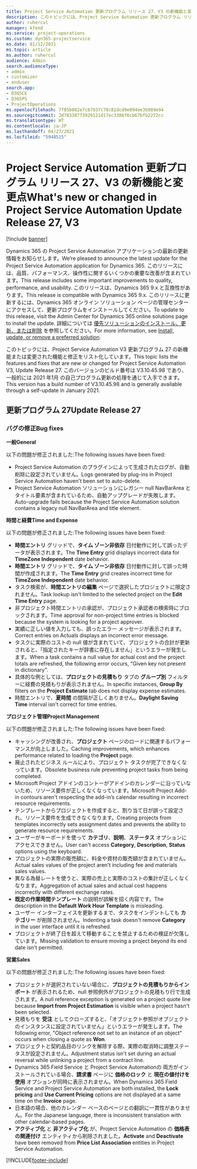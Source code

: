 ```yaml
---
title: Project Service Automation 更新プログラム リリース 27、V3 の新機能と変更点
description: このトピックには、Project Service Automation 更新プログラム リリース 27、V3 で利用可能な機能と修正をリスト化しています。
author: ruhercul
manager: kfend
ms.service: project-operations
ms.custom: dyn365-projectservice
ms.date: 01/12/2021
ms.topic: article
ms.author: ruhercul
audience: Admin
search.audienceType:
- admin
- customizer
- enduser
search.app:
- D365CE
- D365PS
- ProjectOperations
ms.openlocfilehash: 7f05b082e7c67937c78c82dcd9e094ee3b989e94
ms.sourcegitcommit: 3d78338773929121d17ec3386f6cb67bfb2272cc
ms.translationtype: HT
ms.contentlocale: ja-JP
ms.lasthandoff: 04/27/2021
ms.locfileid: "5948515"
---
```

# <a name="whats-new-or-changed-in-project-service-automation-update-release-27-v3"></a><span data-ttu-id="237ba-103">Project Service Automation 更新プログラム リリース 27、V3 の新機能と変更点</span><span class="sxs-lookup"><span data-stu-id="237ba-103">What's new or changed in Project Service Automation Update Release 27, V3</span></span>

[!include [banner](../includes/psa-now-project-operations.md)]

<span data-ttu-id="237ba-104">Dynamics 365 の Project Service Automation アプリケーションの最新の更新情報をお知らせします。</span><span class="sxs-lookup"><span data-stu-id="237ba-104">We’re pleased to announce the latest update for the Project Service Automation application for Dynamics 365.</span></span> <span data-ttu-id="237ba-105">このリリースには、品質、パフォーマンス、操作性に関するいくつかの重要な改善が含まれています。</span><span class="sxs-lookup"><span data-stu-id="237ba-105">This release includes some important improvements to quality, performance, and usability.</span></span> <span data-ttu-id="237ba-106">このリリースは、Dynamics 365 9.x と互換性があります。</span><span class="sxs-lookup"><span data-stu-id="237ba-106">This release is compatible with Dynamics 365 9.x.</span></span> <span data-ttu-id="237ba-107">このリリースに更新するには、Dynamics 365 オンライン ソリューション ページの管理センターにアクセスして、更新プログラムをインストールしてください。</span><span class="sxs-lookup"><span data-stu-id="237ba-107">To update to this release, visit the Admin Center for Dynamics 365 online solutions page to install the update.</span></span> <span data-ttu-id="237ba-108">詳細については [優先ソリューションのインストール、更新、または削除](/power-platform/admin/install-remove-preferred-solution) を参照してください。</span><span class="sxs-lookup"><span data-stu-id="237ba-108">For more information, see [Install, update, or remove a preferred solution](/power-platform/admin/install-remove-preferred-solution).</span></span>

<span data-ttu-id="237ba-109">このトピックには、Project Service Automation V3 更新プログラム 27 の新機能または変更された機能と修正をリスト化しています。</span><span class="sxs-lookup"><span data-stu-id="237ba-109">This topic lists the features and fixes that are new or changed for Project Service Automation V3, Update Release 27.</span></span> <span data-ttu-id="237ba-110">このバージョンのビルド番号は V3.10.45.98 であり、一般的には 2021 年1月 の自己プログラム更新の処理を通じて入手できます。</span><span class="sxs-lookup"><span data-stu-id="237ba-110">This version has a build number of V3.10.45.98 and is generally available through a self-update in January 2021.</span></span>

## <a name="update-release-27"></a><span data-ttu-id="237ba-111">更新プログラム 27</span><span class="sxs-lookup"><span data-stu-id="237ba-111">Update Release 27</span></span>

### <a name="bug-fixes"></a><span data-ttu-id="237ba-112">バグの修正</span><span class="sxs-lookup"><span data-stu-id="237ba-112">Bug fixes</span></span>

<span data-ttu-id="237ba-113">**一般**</span><span class="sxs-lookup"><span data-stu-id="237ba-113">**General**</span></span>

<span data-ttu-id="237ba-114">以下の問題が修正されました:</span><span class="sxs-lookup"><span data-stu-id="237ba-114">The following issues have been fixed:</span></span>

- <span data-ttu-id="237ba-115">Project Service Automation のプラグインによって生成されたログが、自動削除に設定されていません。</span><span class="sxs-lookup"><span data-stu-id="237ba-115">Logs generated by plug-ins in Project Service Automation haven't been set to auto-delete.</span></span>
- <span data-ttu-id="237ba-116">Project Service Automation ソリューションにレガシー null NavBarArea とタイトル要素が含まれているため、自動アップグレードが失敗します。</span><span class="sxs-lookup"><span data-stu-id="237ba-116">Auto-upgrade fails because the Project Service Automation solution contains a legacy null NavBarArea and title element.</span></span>

<span data-ttu-id="237ba-117">**時間と経費**</span><span class="sxs-lookup"><span data-stu-id="237ba-117">**Time and Expense**</span></span>

<span data-ttu-id="237ba-118">以下の問題が修正されました:</span><span class="sxs-lookup"><span data-stu-id="237ba-118">The following issues have been fixed:</span></span>

- <span data-ttu-id="237ba-119">**時間エントリ** グリッドで、**タイム ゾーン非依存** 日付動作に対して誤ったデータが表示されます。</span><span class="sxs-lookup"><span data-stu-id="237ba-119">The **Time Entry** grid displays incorrect data for **TimeZone Independent** date behavior.</span></span>
- <span data-ttu-id="237ba-120">**時間エントリ** グリッドで、**タイム ゾーン非依存** 日付動作に対して誤った時間が作成されます。</span><span class="sxs-lookup"><span data-stu-id="237ba-120">The **Time Entry** grid creates incorrect time for **TimeZone Independent** date behavior.</span></span>
- <span data-ttu-id="237ba-121">タスク検索が、**時間エントリの編集** ページで選択したプロジェクトに限定されません。</span><span class="sxs-lookup"><span data-stu-id="237ba-121">Task lookup isn't limited to the selected project on the **Edit Time Entry** page.</span></span>
- <span data-ttu-id="237ba-122">非プロジェクト時間エントリの承認が、プロジェクト承認者の検索時にブロックされます。</span><span class="sxs-lookup"><span data-stu-id="237ba-122">Time approval for non-project time entries is blocked because the system is looking for a project approver.</span></span>
- <span data-ttu-id="237ba-123">実績に正しい値を入力しても、誤ったエラー メッセージが表示されます。</span><span class="sxs-lookup"><span data-stu-id="237ba-123">Correct entries on Actuals displays an incorrect error message.</span></span>
- <span data-ttu-id="237ba-124">タスクに実際のコストの null 値が含まれていて、プロジェクトの合計が更新されると、「指定されたキーが辞書に存在しません」というエラーが発生します。</span><span class="sxs-lookup"><span data-stu-id="237ba-124">When a task contains a null value for actual cost and the project totals are refreshed, the following error occurs, "Given key not present in dictionary".</span></span>
- <span data-ttu-id="237ba-125">具体的な例としては、**プロジェクトの見積もり** タブの **グループ別** フィルターに経費の見積もりが表示されません。</span><span class="sxs-lookup"><span data-stu-id="237ba-125">In specific instances, **Group By** filters on the **Project Estimate** tab does not display expense estimates.</span></span>
- <span data-ttu-id="237ba-126">時間エントリで、**夏時間** の間隔が正しくありません。</span><span class="sxs-lookup"><span data-stu-id="237ba-126">**Daylight Saving Time** interval isn't correct for time entries.</span></span>

<span data-ttu-id="237ba-127">**プロジェクト管理**</span><span class="sxs-lookup"><span data-stu-id="237ba-127">**Project Management**</span></span>

<span data-ttu-id="237ba-128">以下の問題が修正されました:</span><span class="sxs-lookup"><span data-stu-id="237ba-128">The following issues have been fixed:</span></span>

- <span data-ttu-id="237ba-129">キャッシングが改善され、**プロジェクト** ページのロードに関連するパフォーマンスが向上しました。</span><span class="sxs-lookup"><span data-stu-id="237ba-129">Caching improvements, which enhances performance related to loading the **Project** page.</span></span>
- <span data-ttu-id="237ba-130">廃止されたビジネス ルールにより、プロジェクト タスクが完了できなくなっています。</span><span class="sxs-lookup"><span data-stu-id="237ba-130">Obsolete business rule preventing project tasks from being completed.</span></span>
- <span data-ttu-id="237ba-131">Microsoft Project アドインのコントーがアドインのカレンダーに沿っていないため、リソース要件が正しくなくなっています。</span><span class="sxs-lookup"><span data-stu-id="237ba-131">Microsoft Project Add-in contours aren't respecting the add-in’s calendar resulting in incorrect resource requirements.</span></span>
- <span data-ttu-id="237ba-132">テンプレートからプロジェクトを作成すると、割り当て日が誤って設定され、リソース要件を生成できなくなります。</span><span class="sxs-lookup"><span data-stu-id="237ba-132">Creating projects from templates incorrectly sets assignment dates and prevents the ability to generate resource requirements.</span></span>
- <span data-ttu-id="237ba-133">ユーザーがキーボードを使って **カテゴリ**、**説明**、**ステータス** オプションにアクセスできません。</span><span class="sxs-lookup"><span data-stu-id="237ba-133">User can't access **Category**, **Description**, **Status** options using the keyboard.</span></span>
- <span data-ttu-id="237ba-134">プロジェクトの実際の販売額に、料金や資材の販売額が含まれていません。</span><span class="sxs-lookup"><span data-stu-id="237ba-134">Actual sales values of the project aren't including fee and materials sales values.</span></span>
- <span data-ttu-id="237ba-135">異なる為替レートを使うと、実際の売上と実際のコストの集計が正しくなくなります。</span><span class="sxs-lookup"><span data-stu-id="237ba-135">Aggregation of actual sales and actual cost happens incorrectly with different exchange rates.</span></span>
- <span data-ttu-id="237ba-136">**既定の作業時間テンプレート** の説明が誤解を招く内容です。</span><span class="sxs-lookup"><span data-stu-id="237ba-136">The description in the **Default Work Hour Template** is misleading.</span></span>
- <span data-ttu-id="237ba-137">ユーザー インターフェイスを更新するまで、タスクをインデントしても **カテゴリー** が削除されません。</span><span class="sxs-lookup"><span data-stu-id="237ba-137">Indenting a task doesn't remove **Category** in the user interface until it is refreshed.</span></span>
- <span data-ttu-id="237ba-138">プロジェクトが終了日を超えて移動することを禁止するための検証が欠落しています。</span><span class="sxs-lookup"><span data-stu-id="237ba-138">Missing validation to ensure moving a project beyond its end date isn't permitted.</span></span>

<span data-ttu-id="237ba-139">**営業**</span><span class="sxs-lookup"><span data-stu-id="237ba-139">**Sales**</span></span>

<span data-ttu-id="237ba-140">以下の問題が修正されました:</span><span class="sxs-lookup"><span data-stu-id="237ba-140">The following issues have been fixed:</span></span>

- <span data-ttu-id="237ba-141">プロジェクトが選択されていない場合に、**プロジェクトの見積もりからインポート** が表示されるため、null 参照例外がプロジェクトの見積もり行で生成されます。</span><span class="sxs-lookup"><span data-stu-id="237ba-141">A null reference exception is generated on a project quote line because **Import from Project Estimation** is visible when a project hasn't been selected.</span></span>
- <span data-ttu-id="237ba-142">見積もりを **受注** としてクローズすると、「オブジェクト参照がオブジェクトのインスタンスに設定されていません」というエラーが発生します。</span><span class="sxs-lookup"><span data-stu-id="237ba-142">The following error, "Object reference not set to an instance of an object" occurs when closing a quote as **Won**.</span></span>
- <span data-ttu-id="237ba-143">プロジェクトと契約品目のリンクを解除する際、実際の取消時に調整ステータスが設定されません。</span><span class="sxs-lookup"><span data-stu-id="237ba-143">Adjustment status isn't set during an actual reversal while unlinking a project from a contract line.</span></span>
- <span data-ttu-id="237ba-144">Dynamics 365 Field Service と Project Service Automationの 両方がインストールされている場合、**請求書** ページに **価格のロック** と **現在の値付けを​​使用** オプションが同時に表示されません。</span><span class="sxs-lookup"><span data-stu-id="237ba-144">When Dynamics 365 Field Service and Project Service Automation are both installed, the **Lock pricing** and **Use Current Pricing** options are not displayed at a same time on the **Invoice** page.</span></span>
- <span data-ttu-id="237ba-145">日本語の場合、他のカレンダー ベースのページとの翻訳に一貫性がありません。</span><span class="sxs-lookup"><span data-stu-id="237ba-145">For the Japanese language, there is inconsistent translation with other calendar-based pages.</span></span>
- <span data-ttu-id="237ba-146">**アクティブ化** と **非アクティブ化** が、Project Service Automation の **価格表の関連付け** エンティティから削除されました。</span><span class="sxs-lookup"><span data-stu-id="237ba-146">**Activate** and **Deactivate** have been removed from **Price List Association** entities in Project Service Automation.</span></span>


[!INCLUDE[footer-include](../includes/footer-banner.md)]